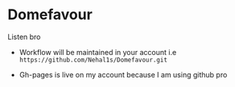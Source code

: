 # Domefavour

Listen bro 

- Workflow will be maintained in your account i.e `https://github.com/Nehal1s/Domefavour.git`

- Gh-pages is live on my account because I am using github pro


